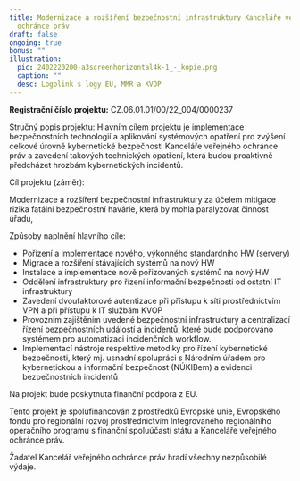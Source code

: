 ```yaml
---
title: Modernizace a rozšíření bezpečnostní infrastruktury Kanceláře veřejného
  ochránce práv
draft: false
ongoing: true
bonus: ""
illustration:
  pic: 2402220200-a3screenhorizontal4k-1_-_kopie.png
  caption: ""
  desc: Logolink s logy EU, MMR a KVOP
---
```

<p><strong>Registrační číslo projektu:</strong>&nbsp;CZ.06.01.01/00/22_004/0000237</p>

<p>Stručný popis projektu: Hlavním cílem projektu je implementace bezpečnostních technologií a aplikování systémových opatření pro zvýšení celkové úrovně kybernetické bezpečnosti Kanceláře veřejného ochránce práv a zavedení takových technických opatření, která budou proaktivně předcházet hrozbám kybernetických incidentů.</p>

<p>Cíl projektu (záměr):</p>

<p>Modernizace a rozšíření bezpečnostní infrastruktury za účelem mitigace rizika fatální bezpečnostní havárie, která by mohla paralyzovat činnost úřadu,</p>

<p>Způsoby naplnění hlavního cíle:</p>

<ul>
	<li>Pořízení&nbsp;a implementace&nbsp;nového, výkonného standardního HW (servery)</li>
	<li>Migrace&nbsp;a rozšíření&nbsp;stávajících systémů na nový HW</li>
	<li>Instalace&nbsp;a implementace nově pořizovaných systémů na nový HW</li>
	<li>Oddělení&nbsp;infrastruktury pro řízení informační bezpečnosti od ostatní IT infrastruktury</li>
	<li>Zavedení&nbsp;dvoufaktorové autentizace při přístupu k síti prostřednictvím VPN a při přístupu k IT službám KVOP</li>
	<li>Provozním zajištěním uvedené bezpečnostní infrastruktury a centralizací řízení bezpečnostních událostí a incidentů, které bude podporováno systémem pro automatizaci incidenčních workflow.</li>
	<li>Implementací nástroje respektive metodiky pro řízení kybernetické bezpečnosti, který mj. usnadní spolupráci s Národním úřadem pro kybernetickou a informační bezpečnost (NÚKIBem) a evidenci bezpečnostních incidentů</li>
</ul>

<p>Na projekt bude poskytnuta finanční podpora z&nbsp;EU.</p>

<p>Tento projekt je spolufinancován z&nbsp;prostředků Evropské unie, Evropského fondu pro regionální rozvoj prostřednictvím Integrovaného regionálního operačního programu s&nbsp;finanční spoluúčastí státu a&nbsp;Kanceláře veřejného ochránce práv.</p>

<p>Žadatel Kancelář veřejného ochránce práv hradí všechny nezpůsobilé výdaje.</p>
